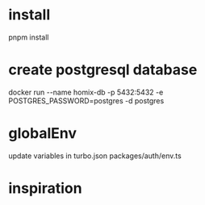 # install
pnpm install

# create postgresql database
docker run --name homix-db -p 5432:5432 -e POSTGRES_PASSWORD=postgres -d postgres

# globalEnv
update variables in turbo.json
packages/auth/env.ts

# inspiration
